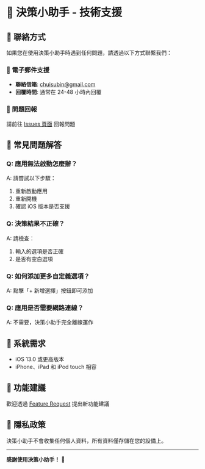 # 🛟 決策小助手 - 技術支援

## 📧 聯絡方式

如果您在使用決策小助手時遇到任何問題，請透過以下方式聯繫我們：

### 📮 電子郵件支援

- **聯絡信箱**: chuisubin@gmail.com
- **回覆時間**: 通常在 24-48 小時內回覆

### 🐛 問題回報

請前往 [Issues 頁面](https://github.com/chuisubin/decision-app/issues/new) 回報問題

## 🔧 常見問題解答

### Q: 應用無法啟動怎麼辦？

A: 請嘗試以下步驟：

1. 重新啟動應用
2. 重新開機
3. 確認 iOS 版本是否支援

### Q: 決策結果不正確？

A: 請檢查：

1. 輸入的選項是否正確
2. 是否有空白選項

### Q: 如何添加更多自定義選項？

A: 點擊「+ 新增選擇」按鈕即可添加

### Q: 應用是否需要網路連線？

A: 不需要，決策小助手完全離線運作

## 📱 系統需求

- iOS 13.0 或更高版本
- iPhone、iPad 和 iPod touch 相容

## 🚀 功能建議

歡迎透過 [Feature Request](https://github.com/chuisubin/decision-app/issues/new?template=feature_request.md) 提出新功能建議

## 📄 隱私政策

決策小助手不會收集任何個人資料，所有資料僅存儲在您的設備上。

---

**感謝使用決策小助手！** 🎯
